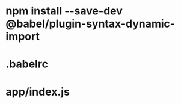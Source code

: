 # npm install --save-dev @babel/plugin-syntax-dynamic-import #

# .babelrc #
<!--
/*
    - transform jsx into normal javascript
    - transform some of modern javascript into regular javascript (that the
    browser can understand)

    -- presets
        - presets are what's going to define the types of transformations we
        want to make with babel

        -- @babel/preset-env
            - this preset allows us to target specific environments (browsers)

        -- @babel/preset-react
            - this preset is going to take our JSX, transform it to normal
            javascript

    -- plugins
        -- @babel/plugin-proposal-class-properties
            - when babel transforms react as well as our modern javascript code, 
            its also gonna give us import for the class properties
        -- @babel/plugin-syntax-dynamic-import
            - its gonna allow us to have dynamic imports in our application

*/

{
  "presets": [
      "@babel/preset-env",
      "@babel/preset-react"
  ],
  "plugins": [
    "@babel/plugin-proposal-class-properties",
    "@babel/plugin-syntax-dynamic-import"
  ]
}
-->

# app/index.js #
<!--
import React from 'react'
import ReactDOM from 'react-dom'
import './index.css'
import { ThemeProvider } from './contexts/theme'
import Nav from './components/Nav'
import { BrowserRouter as Router, Route, Switch } from 'react-router-dom'
import Loading from './components/Loading'

const Popular = React.lazy(() => import('./components/Popular'))
const Battle = React.lazy(() => import('./components/Battle'))
const Results = React.lazy(() => import('./components/Results'))

class App extends React.Component {
  state = {
    theme: 'light',
    toggleTheme: () => {
      this.setState(({ theme }) => ({
        theme: theme === 'light' ? 'dark' : 'light'
      }))
    }
  }
  render() {
    return (
      <Router>
        <ThemeProvider value={this.state}>
          <div className={this.state.theme}>
            <div className='container'>
              <Nav />

              <React.Suspense fallback={<Loading />} >
                <Switch>
                  <Route exact path='/' component={Popular} />
                  <Route exact path='/battle' component={Battle} />
                  <Route path='/battle/results' component={Results} />
                  <Route render={() => <h1>404</h1>} />
                </Switch>
              </React.Suspense>
            </div>
          </div>
        </ThemeProvider>
      </Router>
    )
  }
}

ReactDOM.render(
  <App />,
  document.getElementById('app')
)
-->
